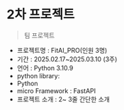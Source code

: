 # 2차 프로젝트
> 팀 프로젝트

- 프로젝트명 : FitAI_PRO(인원 3명)
- 기간 : 2025.02.17~2025.03.10 (3주)
- 언어 : Python 3.10.9
- python library:
- Python
- micro Framework : FastAPI
- 프로젝트 소개 : 2~ 3줄 간단한 소개
